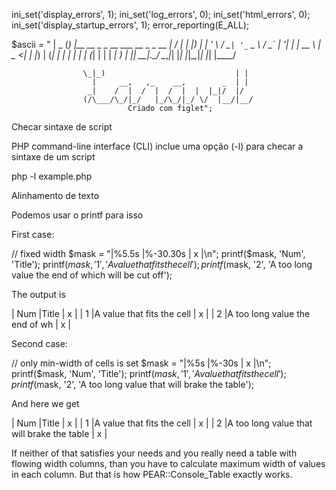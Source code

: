 ini_set('display_errors', 1);
ini_set('log_errors', 0);
ini_set('html_errors', 0);
ini_set('display_startup_errors', 1);
error_reporting(E_ALL);

$ascii = "
            |  _ \(_) |__   __ _ _ __ ___   __ _ _ __  |  ___/ ___| 
            | |_) | | '_ \ / _` | '_ ` _ \ / _` | '__| | |_  \___ \ 
            |  _ <| | |_) | (_| | | | | | | (_| | |    |  _|  ___) |
            |_| \_\_|_.__/ \__,_|_| |_| |_|\__,_|_|    |_|   |____/ 

                    \_|_)                             | | 
                      |     __,   ,_    __,        _  | | 
                     _|    /  |  /  |  /  |  |  |_|/  |/  
                    (/\___/\_/|_/   |_/\_/|_/ \/  |__/|__/
                              Criado com figlet";

Checar sintaxe de script

PHP command-line interface (CLI) inclue uma opção (-l) para checar a sintaxe de um script

php -l example.php


Alinhamento de texto

Podemos usar o printf para isso

First case:

// fixed width
$mask = "|%5.5s |%-30.30s | x |\n";
printf($mask, 'Num', 'Title');
printf($mask, '1', 'A value that fits the cell');
printf($mask, '2', 'A too long value the end of which will be cut off');

The output is

|  Num |Title                          | x |
|    1 |A value that fits the cell     | x |
|    2 |A too long value the end of wh | x |

Second case:

// only min-width of cells is set
$mask = "|%5s |%-30s | x |\n";
printf($mask, 'Num', 'Title');
printf($mask, '1', 'A value that fits the cell');
printf($mask, '2', 'A too long value that will brake the table');

And here we get

|  Num |Title                          | x |
|    1 |A value that fits the cell     | x |
|    2 |A too long value that will brake the table | x |

If neither of that satisfies your needs and you really need a table with flowing width columns, than you have to calculate maximum width of values in each column. But that is how PEAR::Console_Table exactly works.

